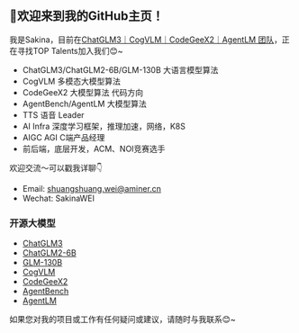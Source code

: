 ## 👋欢迎来到我的GitHub主页！

我是Sakina，目前在[ChatGLM3｜CogVLM｜CodeGeeX2｜AgentLM 团队](https://github.com/THUDM)，正在寻找TOP Talents加入我们😊~
- ChatGLM3/ChatGLM2-6B/GLM-130B 大语言模型算法
- CogVLM 多模态大模型算法
- CodeGeeX2 大模型算法 代码方向
- AgentBench/AgentLM 大模型算法
- TTS 语音 Leader
- AI Infra 深度学习框架，推理加速，网络，K8S
- AIGC AGI C端产品经理
- 前后端，底层开发，ACM、NOI竞赛选手

欢迎交流～可以戳我详聊👇
- Email: shuangshuang.wei@aminer.cn
- Wechat: SakinaWEI

### 开源大模型

- [ChatGLM3](https://github.com/THUDM/ChatGLM3)
- [ChatGLM2-6B](https://github.com/THUDM/ChatGLM2-6B)
- [GLM-130B](https://github.com/THUDM/GLM-130B)
- [CogVLM](https://github.com/THUDM/CogVLM)
- [CodeGeeX2](https://github.com/THUDM/CodeGeeX2)
- [AgentBench](https://github.com/THUDM/AgentBench)
- [AgentLM](https://github.com/THUDM/AgentTuning/blob/main/README.md)

如果您对我的项目或工作有任何疑问或建议，请随时与我联系😊~
